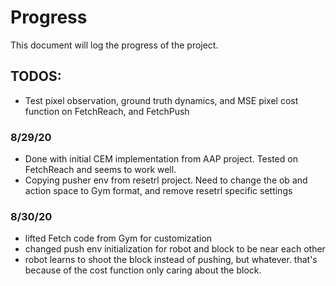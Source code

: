# Progress
This document will log the progress of the project.

## TODOS:
- Test pixel observation, ground truth dynamics, and MSE pixel cost function on FetchReach, and FetchPush

### 8/29/20
- Done with initial CEM implementation from AAP project. Tested on FetchReach and seems to work well.
- Copying pusher env from resetrl project. Need to change the ob and action space to Gym format, and remove resetrl specific settings

### 8/30/20
- lifted Fetch code from Gym for customization
- changed push env initialization for robot and block to be near each other
- robot learns to shoot the block instead of pushing, but whatever. that's because of the cost function only caring about the block.
